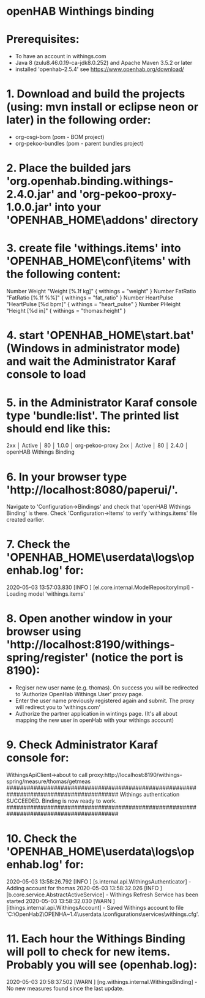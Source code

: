 # openHAB Winthings binding

# Prerequisites:
  - To have an account in withings.com
  - Java 8 (zulu8.46.0.19-ca-jdk8.0.252) and Apache Maven 3.5.2 or later
  - installed 'openhab-2.5.4' see https://www.openhab.org/download/

# 1. Download and build the projects (using: mvn install or eclipse neon or later) in the following order:
  - org-osgi-bom (pom - BOM project)
  - org-pekoo-bundles (pom - parent bundles project)
  
# 2. Place the builded jars 'org.openhab.binding.withings-2.4.0.jar' and 'org-pekoo-proxy-1.0.0.jar' into your 'OPENHAB_HOME\addons' directory

# 3. create file 'withings.items' into 'OPENHAB_HOME\conf\items' with the following content:
Number Weight     "Weight  [%.1f kg]"     { withings = "weight" }
Number FatRatio   "FatRatio [%.1f %%]"    { withings = "fat_ratio" }
Number HeartPulse "HeartPulse [%d bpm]"   { withings = "heart_pulse" }
Number PHeight    "Height  [%d in]"       { withings = "thomas:height" }

# 4. start 'OPENHAB_HOME\start.bat' (Windows in administrator mode) and wait the Administrator Karaf console to load
# 5. in the Administrator Karaf console type 'bundle:list'. The printed list should end like this: 
2xx │ Active │  80 │ 1.0.0                   │ org-pekoo-proxy
2xx │ Active │  80 │ 2.4.0                   │ openHAB Withings Binding

# 6. In your browser type 'http://localhost:8080/paperui/'.
Navigate to 'Configuration->Bindings' and check that 'openHAB Withings Binding' is there.
Check 'Configuration->Items' to verify 'withings.items' file created earlier.

# 7. Check the 'OPENHAB_HOME\userdata\logs\openhab.log' for:
2020-05-03 13:57:03.830 [INFO ] [el.core.internal.ModelRepositoryImpl] - Loading model 'withings.items'

# 8. Open another window in your browser using 'http://localhost:8190/withings-spring/register' (notice the port is 8190):
 - Regiser new user name (e.g. thomas). On success you will be redirected to 'Authorize OpenHab Withings User' proxy page. 
 - Enter the user name previously registered again and submit. The proxy will redirect you to 'withings.com'
 - Authorize the partner application in wintings page. (It's all about mapping the new user in openHab with your withings account)
 
# 9. Check Administrator Karaf console for:
WithingsApiClient->about to call proxy:http://localhost:8190/withings-spring/measure/thomas/getmeas
#########################################################################################
Withings authentication SUCCEEDED. Binding is now ready to work.
#########################################################################################

# 10. Check the 'OPENHAB_HOME\userdata\logs\openhab.log' for:
2020-05-03 13:58:26.792 [INFO ] [s.internal.api.WithingsAuthenticator] - Adding account for thomas
2020-05-03 13:58:32.026 [INFO ] [b.core.service.AbstractActiveService] - Withings Refresh Service has been started
2020-05-03 13:58:32.030 [WARN ] [ithings.internal.api.WithingsAccount] - Saved Withings account to file 'C:\OpenHab2\OPENHA~1.4\userdata\.\configurations\services\withings.cfg'.

# 11. Each hour the Withings Binding will poll to check for new items. Probably you will see (openhab.log): 
2020-05-03 20:58:37.502 [WARN ] [ng.withings.internal.WithingsBinding] - No new measures found since the last update.
